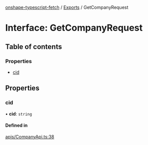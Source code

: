 [onshape-typescript-fetch](../README.md) / [Exports](../modules.md) / GetCompanyRequest

# Interface: GetCompanyRequest

## Table of contents

### Properties

- [cid](GetCompanyRequest.md#cid)

## Properties

### cid

• **cid**: `string`

#### Defined in

[apis/CompanyApi.ts:38](https://github.com/toebes/onshape-typescript-fetch/blob/3e11ae1/apis/CompanyApi.ts#L38)
